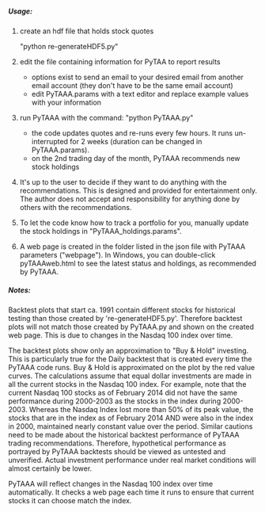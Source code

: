 

##### Usage:

1. create an hdf file that holds stock quotes

   "python re-generateHDF5.py"
  
2. edit the file containing information for PyTAA to report results
   - options exist to send an email to your desired email from another email account (they don't have to be the same email account)
   - edit PyTAAA.params with a text editor and replace example values with your information

3. run PyTAAA with the command: "python PyTAAA.py"
   - the code updates quotes and re-runs every few hours. It runs un-interrupted for 2 weeks (duration can be changed in PyTAAA.params).
   - on the 2nd trading day of the month, PyTAAA recommends new stock holdings
   
4. It's up to the user to decide if they want to do anything with the recommendations. This is designed and provided for entertainment only. The author does not accept and responsibility for anything done by others with the recommendations.

5. To let the code know how to track a portfolio for you, manually update the stock holdings in "PyTAAA_holdings.params".

6. A web page is created in the folder listed in the json file with PyTAAA parameters ("webpage"). In Windows, you can double-click pyTAAAweb.html to see the latest status and holdings, as recommended by PyTAAA.


##### Notes:

Backtest plots that start ca. 1991 contain different stocks for historical testing than those created by 're-generateHDF5.py'. Therefore backtest plots will not match those created by PyTAAA.py and shown on the created web page. This is due to changes in the Nasdaq 100 index over time.

The backtest plots show only an approximation to "Buy & Hold" investing. This is particularly true for the Daily backtest that is created every time the PyTAAA code runs. Buy & Hold is approximated on the plot by the red value curves. The calculations assume that equal dollar investments are made in all the current stocks in the Nasdaq 100 index. For example, note that the current Nasdaq 100 stocks as of February 2014 did not have the same performance during 2000-2003 as the stocks in the index during 2000-2003. Whereas the Nasdaq Index lost more than 50% of its peak value, the stocks that are in the index as of February 2014 AND were also in the index in 2000, maintained nearly constant value over the period. Similar cautions need to be made about the historical backtest performance of PyTAAA trading recommendations. Therefore, hypothetical performance as portrayed by PyTAAA backtests should be viewed as untested and unverified. Actual investment performance under real market conditions will almost certainly be lower.

PyTAAA will reflect changes in the Nasdaq 100 index over time automatically. It checks a web page each time it runs to ensure that current stocks it can choose match the index.
